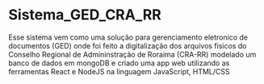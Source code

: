 # Sistema_GED_CRA_RR
Esse sistema vem como uma solução para gerenciamento eletronico de documentos (GED) onde foi feito a digitalização dos arquivos fisicos do Conselho Regional de Admininstração de Roraima (CRA-RR) modelado um banco de dados em mongoDB e criado uma app web utilizando as ferramentas React e NodeJS na linguagem JavaScript, HTML/CSS 
